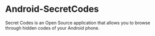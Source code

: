 Android-SecretCodes
===================

Secret Codes is an Open Source application that allows you to browse through hidden codes of your Android phone.

